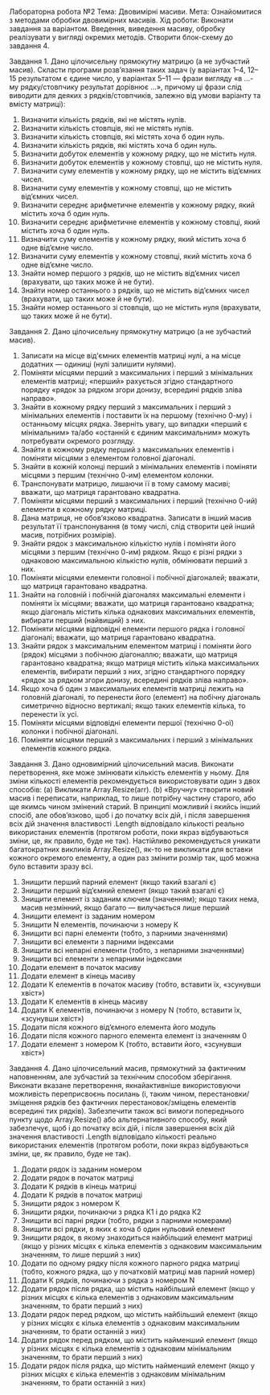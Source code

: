 Лабораторна робота №2
Тема: Двовимірні масиви.
Мета: Ознайомитися з методами обробки двовимірних масивів.
Хід роботи: Виконати завдання за варіантом. Введення, виведення масиву, обробку реалізувати у вигляді окремих методів. Створити блок-схему до завдання 4.

Завдання 1. Дано цілочисельну прямокутну матрицю (а не зубчастий масив). Скласти програми розв’язання таких задач (у варіантах 1–4, 12–15 результатом є єдине число, у варіантах 5–11 — фрази вигляду «в …-му рядку/стовпчику результат дорівнює …», причому ці фрази слід виводити для деяких з рядків/стовпчиків, залежно від умови варіанту та вмісту матриці):
1.	 Визначити кількість рядків, які не містять нулів.
2.	 Визначити кількість стовпців, які не містять нулів.
3.	 Визначити кількість стовпців, які містять хоча б один нуль.
4.	 Визначити кількість рядків, які містять хоча б один нуль.
5.	 Визначити добуток елементів у кожному рядку, що не містить нуля.
6.	 Визначити добуток елементів у кожному стовпці, що не містить нуля.
7.	 Визначити суму елементів у кожному рядку, що не містить від’ємних чисел.
8.	 Визначити суму елементів у кожному стовпці, що не містить від’ємних чисел.
9.	 Визначити середнє арифметичне елементів у кожному рядку, який містить хоча б один нуль.
10.	 Визначити середнє арифметичне елементів у кожному стовпці, який містить хоча б один нуль.
11.	 Визначити суму елементів у кожному рядку, який містить хоча б одне від’ємне число.
12.	 Визначити суму елементів у кожному стовпці, який містить хоча б одне від’ємне число.
13.	 Знайти номер першого з рядків, що не містить від’ємних чисел (врахувати, що таких може й не бути).
14.	 Знайти номер останнього з рядків, що не містить від’ємних чисел (врахувати, що таких може й не бути).
15.	 Знайти номер останнього зі стовпців, що не містить нуля (врахувати, що таких може й не бути).



Завдання 2.
Дано цілочисельну прямокутну матрицю (а не зубчастий масив).
1.	Записати на місце від'ємних елементів матриці нулі, а на місце додатних — одиниці (нулі залишити нулями).
2.	Поміняти місцями перший з максимальних і перший з мінімальних елементів матриці; «перший» рахується згідно стандартного порядку «рядок за рядком згори донизу, всередині рядків зліва направо».
3.	Знайти в кожному рядку перший з максимальних і перший з мінімальних елементів і поставити їх на першому (технічно 0-му) і останньому місцях рядка. Зверніть увагу, що випадки «перший є мінімальним» та/або «останній є єдиним максимальним» можуть потребувати окремого розгляду.
4.	Знайти в кожному рядку перший з максимальних елементів і поміняти місцями з елементом головної діагоналі. 
5.	Знайти в кожній колонці перший з мінімальних елементів і поміняти місцями з першим (технічно 0-им) елементом колонки.
6.	Транспонувати матрицю, лишаючи її в тому самому масиві; вважати, що матриця гарантовано квадратна.
7.	Поміняти місцями перший з максимальних і перший (технічно 0-ий) елементи в кожному рядку матриці.
8.	Дана матриця, не обов’язково квадратна. Записати в інший масив результат її транспонування (в тому числі, слід створити цей інший масив, потрібних розмірів).
9.	Знайти рядок з максимальною кількістю нулів і поміняти його місцями з першим (технічно 0-им) рядком. Якщо є різні рядки з однаковою максимальною кількістю нулів, обмінювати перший з них.
10.	Поміняти місцями елементи головної і побічної діагоналей; вважати, що матриця гарантовано квадратна.
11.	Знайти на головній і побічній діагоналях максимальні елементи і поміняти їх місцями; вважати, що матриця гарантовано квадратна; якщо діагональ містить кілька однакових максимальних елементів, вибирати перший (найвищий) з них.
12.	Поміняти місцями відповідні елементи першого рядка і головної діагоналі; вважати, що матриця гарантовано квадратна.
13.	Знайти рядок з максимальним елементом матриці і поміняти його (рядок) місцями з побічною діагоналлю; вважати, що матриця гарантовано квадратна; якщо матриця містить кілька максимальних елементів, вибирати перший з них, згідно стандартного порядку «рядок за рядком згори донизу, всередині рядків зліва направо».
14.	Якщо хоча б один з максимальних елементів матриці лежить на головній діагоналі, то перенести його (елемент) на побічну діагональ симетрично відносно вертикалі; якщо таких елементів кілька, то перенести їх усі.
15.	Поміняти місцями відповідні елементи першої (технічно 0-ої) колонки і побічної діагоналі.
16.	Поміняти місцями перший з максимальних і перший з мінімальних елементів кожного рядка.

Завдання 3.
Дано одновимірний цілочисельний масив. Виконати перетворення, яке може змінювати кількість елементів у ньому. Для зміни кількості елементів рекомендується використовувати один з двох способів:
(a)	Викликати Array.Resize(arr). 
(b)	«Вручну» створити новий масив і переписати, наприклад, то лише потрібну частину старого, або ще якимсь чином змінений старий.
В принципі можливий і якийсь інший спосіб, але обов’язково, щоб і до початку всіх дій, і після завершення всіх дій значення властивості .Length відповідало кількості реально використаних елементів (протягом роботи, поки якраз відбуваються зміни, це, як правило, буде не так). Настійливо рекомендується уникати багатократних викликів Array.Resize(), як-то не викликати для вставки кожного окремого елементу, а один раз змінити розмір так, щоб можна було вставити зразу всі.

1.	Знищити перший парний елемент (якщо такий взагалі є)
2.	Знищити перший від’ємний елемент (якщо такий взагалі є)
3.	Знищити елемент із заданим ключем (значенням); якщо таких нема, масив незмінний, якщо багато — вилучається лише перший
4.	Знищити елемент із заданим номером
5.	Знищити N елементів, починаючи з номеру К
6.	Знищити всі парні елементи (тобто, з парними значеннями)
7.	Знищити всі елементи з парними індексами
8.	Знищити всі непарні елементи (тобто, з непарними значеннями)
9.	Знищити всі елементи з непарними індексами
10.	Додати елемент в початок масиву
11.	Додати елемент в кінець масиву
12.	Додати К елементів в початок масиву (тобто, вставити їх, «зсунувши хвіст»)
13.	Додати К елементів в кінець масиву
14.	Додати К елементів, починаючи з номеру N (тобто, вставити їх, «зсунувши хвіст»)
15.	Додати після кожного від’ємного елемента його модуль
16.	Додати після кожного парного елемента елемент із значенням 0
17.	Додати елемент з номером К (тобто, вставити його, «зсунувши хвіст»)


Завдання 4.
Дано цілочисельний масив, прямокутний за фактичним наповненням, але зубчастий за технічним способом зберігання. Виконати вказане перетворення, якнайактивніше використовуючи можливість переприсвоєнь посилань (і, таким чином, перестановки/зміщення рядків без фактичних перестановок/зміщень елементів всередині тих рядків). Забезпечити також всі вимоги попереднього пункту щодо Array.Resize() або альтернативного способу, який забезпечує, щоб і до початку всіх дій, і після завершення всіх дій значення властивості .Length відповідало кількості реально використаних елементів (протягом роботи, поки якраз відбуваються зміни, це, як правило, буде не так).

1.	Додати рядок із заданим номером
2.	Додати рядок в початок матриці
3.	Додати К рядків в кінець матриці
4.	Додати К рядків в початок матриці
5.	Знищити рядок з номером К
6.	Знищити рядки, починаючи з рядка К1 і до рядка К2
7.	Знищити всі парні рядки (тобто, рядки з парними номерами)
8.	Знищити всі рядки, в яких є хоча б один нульовий елемент 
9.	Знищити рядок, в якому знаходиться найбільший елемент матриці (якщо у різних місцях є кілька елементів з однаковим максимальним значенням, то лише перший з них)
10.	Додати по одному рядку після кожного парного рядка матриці (тобто, кожного рядка, що у початковій матриці мав парний номер)
11.	Додати К рядків, починаючи з рядка з номером N
12.	Додати рядок після рядка, що містить найбільший елемент (якщо у різних місцях є кілька елементів з однаковим максимальним значенням, то брати перший з них)
13.	Додати рядок перед рядком, що містить найбільший елемент (якщо у різних місцях є кілька елементів з однаковим максимальним значенням, то брати останній з них)
14.	Додати рядок перед рядком, що містить найменший елемент (якщо у різних місцях є кілька елементів з однаковим мінімальним значенням, то брати перший з них)
15.	Додати рядок після рядка, що містить найменший елемент (якщо у різних місцях є кілька елементів з однаковим мінімальним значенням, то брати останній з них) 
